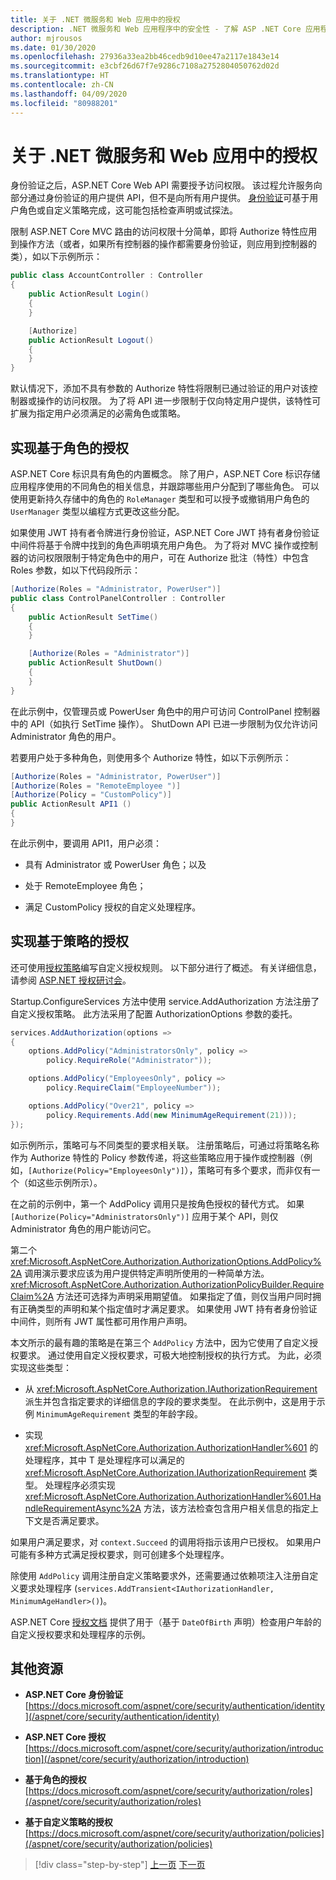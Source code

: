 ```yaml
---
title: 关于 .NET 微服务和 Web 应用中的授权
description: .NET 微服务和 Web 应用程序中的安全性 - 了解 ASP .NET Core 应用程序中的主要授权选项（基于角色和基于策略）。
author: mjrousos
ms.date: 01/30/2020
ms.openlocfilehash: 27936a33ea2bb46cedb9d10ee47a2117e1843e14
ms.sourcegitcommit: e3cbf26d67f7e9286c7108a2752804050762d02d
ms.translationtype: HT
ms.contentlocale: zh-CN
ms.lasthandoff: 04/09/2020
ms.locfileid: "80988201"
---
```

# <a name="about-authorization-in-net-microservices-and-web-applications"></a>关于 .NET 微服务和 Web 应用中的授权

身份验证之后，ASP.NET Core Web API 需要授予访问权限。 该过程允许服务向部分通过身份验证的用户提供 API，但不是向所有用户提供。 [身份验证](/aspnet/core/security/authorization/introduction)可基于用户角色或自定义策略完成，这可能包括检查声明或试探法。

限制 ASP.NET Core MVC 路由的访问权限十分简单，即将 Authorize 特性应用到操作方法（或者，如果所有控制器的操作都需要身份验证，则应用到控制器的类），如以下示例所示：

```csharp
public class AccountController : Controller
{
    public ActionResult Login()
    {
    }

    [Authorize]
    public ActionResult Logout()
    {
    }
}
```

默认情况下，添加不具有参数的 Authorize 特性将限制已通过验证的用户对该控制器或操作的访问权限。 为了将 API 进一步限制于仅向特定用户提供，该特性可扩展为指定用户必须满足的必需角色或策略。

## <a name="implement-role-based-authorization"></a>实现基于角色的授权

ASP.NET Core 标识具有角色的内置概念。 除了用户，ASP.NET Core 标识存储应用程序使用的不同角色的相关信息，并跟踪哪些用户分配到了哪些角色。 可以使用更新持久存储中的角色的 `RoleManager` 类型和可以授予或撤销用户角色的 `UserManager` 类型以编程方式更改这些分配。

如果使用 JWT 持有者令牌进行身份验证，ASP.NET Core JWT 持有者身份验证中间件将基于令牌中找到的角色声明填充用户角色。 为了将对 MVC 操作或控制器的访问权限限制于特定角色中的用户，可在 Authorize 批注（特性）中包含 Roles 参数，如以下代码段所示：

```csharp
[Authorize(Roles = "Administrator, PowerUser")]
public class ControlPanelController : Controller
{
    public ActionResult SetTime()
    {
    }

    [Authorize(Roles = "Administrator")]
    public ActionResult ShutDown()
    {
    }
}
```

在此示例中，仅管理员或 PowerUser 角色中的用户可访问 ControlPanel 控制器中的 API（如执行 SetTime 操作）。 ShutDown API 已进一步限制为仅允许访问 Administrator 角色的用户。

若要用户处于多种角色，则使用多个 Authorize 特性，如以下示例所示：

```csharp
[Authorize(Roles = "Administrator, PowerUser")]
[Authorize(Roles = "RemoteEmployee ")]
[Authorize(Policy = "CustomPolicy")]
public ActionResult API1 ()
{
}
```

在此示例中，要调用 API1，用户必须：

- 具有 Administrator 或 PowerUser 角色；以及   

- 处于 RemoteEmployee 角色； 

- 满足 CustomPolicy 授权的自定义处理程序。

## <a name="implement-policy-based-authorization"></a>实现基于策略的授权

还可使用[授权策略](https://docs.asp.net/en/latest/security/authorization/policies.html)编写自定义授权规则。 以下部分进行了概述。 有关详细信息，请参阅 [ASP.NET 授权研讨会](https://github.com/blowdart/AspNetAuthorizationWorkshop)。

Startup.ConfigureServices 方法中使用 service.AddAuthorization 方法注册了自定义授权策略。 此方法采用了配置 AuthorizationOptions 参数的委托。

```csharp
services.AddAuthorization(options =>
{
    options.AddPolicy("AdministratorsOnly", policy =>
        policy.RequireRole("Administrator"));

    options.AddPolicy("EmployeesOnly", policy =>
        policy.RequireClaim("EmployeeNumber"));

    options.AddPolicy("Over21", policy =>
        policy.Requirements.Add(new MinimumAgeRequirement(21)));
});
```

如示例所示，策略可与不同类型的要求相关联。 注册策略后，可通过将策略名称作为 Authorize 特性的 Policy 参数传递，将这些策略应用于操作或控制器（例如，`[Authorize(Policy="EmployeesOnly")]`），策略可有多个要求，而非仅有一个（如这些示例所示）。

在之前的示例中，第一个 AddPolicy 调用只是按角色授权的替代方式。 如果 `[Authorize(Policy="AdministratorsOnly")]` 应用于某个 API，则仅 Administrator 角色的用户能访问它。

第二个 <xref:Microsoft.AspNetCore.Authorization.AuthorizationOptions.AddPolicy%2A> 调用演示要求应该为用户提供特定声明所使用的一种简单方法。 <xref:Microsoft.AspNetCore.Authorization.AuthorizationPolicyBuilder.RequireClaim%2A> 方法还可选择为声明采用期望值。 如果指定了值，则仅当用户同时拥有正确类型的声明和某个指定值时才满足要求。 如果使用 JWT 持有者身份验证中间件，则所有 JWT 属性都可用作用户声明。

本文所示的最有趣的策略是在第三个 `AddPolicy` 方法中，因为它使用了自定义授权要求。 通过使用自定义授权要求，可极大地控制授权的执行方式。 为此，必须实现这些类型：

- 从 <xref:Microsoft.AspNetCore.Authorization.IAuthorizationRequirement> 派生并包含指定要求的详细信息的字段的要求类型。 在此示例中，这是用于示例 `MinimumAgeRequirement` 类型的年龄字段。

- 实现 <xref:Microsoft.AspNetCore.Authorization.AuthorizationHandler%601> 的处理程序，其中 T 是处理程序可以满足的 <xref:Microsoft.AspNetCore.Authorization.IAuthorizationRequirement> 类型。 处理程序必须实现 <xref:Microsoft.AspNetCore.Authorization.AuthorizationHandler%601.HandleRequirementAsync%2A> 方法，该方法检查包含用户相关信息的指定上下文是否满足要求。

如果用户满足要求，对 `context.Succeed` 的调用将指示该用户已授权。 如果用户可能有多种方式满足授权要求，则可创建多个处理程序。

除使用 `AddPolicy` 调用注册自定义策略要求外，还需要通过依赖项注入注册自定义要求处理程序 (`services.AddTransient<IAuthorizationHandler, MinimumAgeHandler>()`)。

ASP.NET Core [授权文档](https://docs.asp.net/en/latest/security/authorization/policies.html) 提供了用于（基于 `DateOfBirth` 声明）检查用户年龄的自定义授权要求和处理程序的示例。

## <a name="additional-resources"></a>其他资源

- **ASP.NET Core 身份验证** \
  [https://docs.microsoft.com/aspnet/core/security/authentication/identity](/aspnet/core/security/authentication/identity)

- **ASP.NET Core 授权** \
  [https://docs.microsoft.com/aspnet/core/security/authorization/introduction](/aspnet/core/security/authorization/introduction)

- **基于角色的授权** \
  [https://docs.microsoft.com/aspnet/core/security/authorization/roles](/aspnet/core/security/authorization/roles)

- **基于自定义策略的授权** \
  [https://docs.microsoft.com/aspnet/core/security/authorization/policies](/aspnet/core/security/authorization/policies)

>[!div class="step-by-step"]
>[上一页](index.md)
>[下一页](developer-app-secrets-storage.md)
